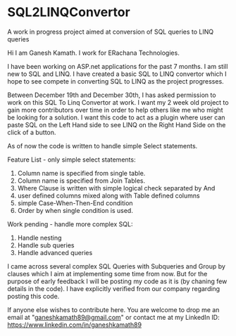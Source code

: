 # SQL2LINQConvertor
A work in progress project aimed at conversion of SQL queries to LINQ queries

Hi I am Ganesh Kamath. I work for ERachana Technologies.

I have been working on ASP.net applications for the past 7 months. I am still new to SQL and LINQ. I have created a basic SQL to LINQ convertor which I hope to see compete in converting SQL to LINQ as the project progresses.

Between December 19th and December 30th, I has asked permission to work on this SQL To Linq Convertor at work. I want my 2 week old  project to gain more contributors over time in order to help others like me who might be looking for a solution. I want this code to act as a plugin where user can paste SQL on the Left Hand side to see LINQ  on the Right Hand Side on the click of a button.

As of now the code is written to handle simple Select statements.

Feature List - only simple select statements:
1) Column name is specified from single table.
2) Column name is specified from Join Tables.
3) Where Clause is written with simple logical check separated by And
4) user defined columns mixed along with Table defined columns
5) simple Case-When-Then-End condition
6) Order by when single condition is used.

Work pending - handle more complex SQL:
1) Handle nesting
2) Handle sub queries
3) Handle advanced queries




I came across several complex SQL Queries with Subqueries and Group by clauses which I aim at implementing some time from now. But for the purpose of early feedback I will be posting my code as it is (by chaning few details in the code). I have explicitly verified from our company regarding posting this code.

If anyone else wishes to contribute here. You are welcome to drop me an email at "ganeshkamath89@gmail.com" or contact me at my LinkedIn ID: https://www.linkedin.com/in/ganeshkamath89
